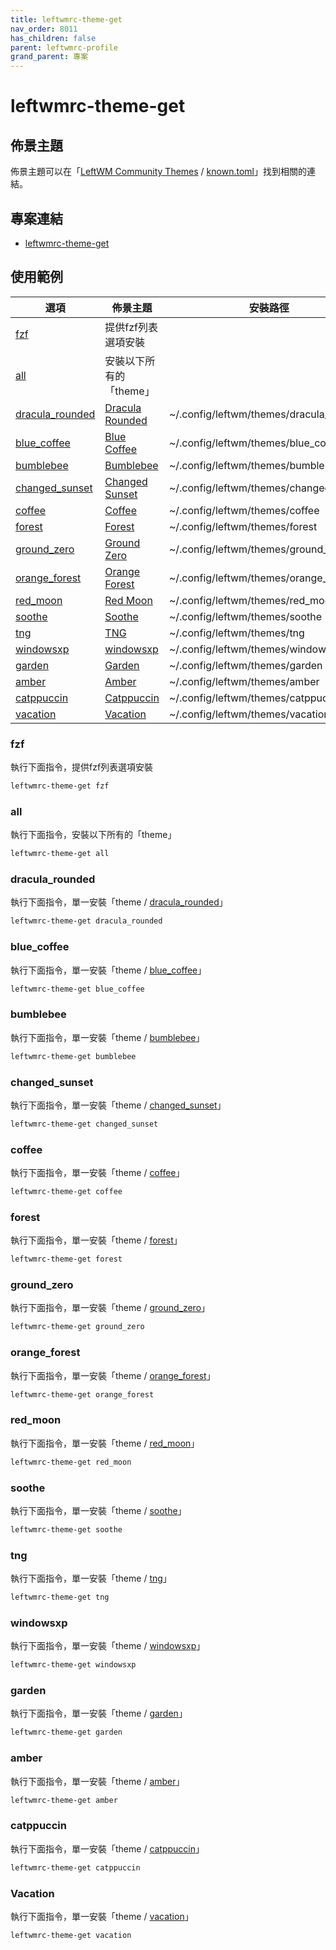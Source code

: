 ```yaml
---
title: leftwmrc-theme-get
nav_order: 8011
has_children: false
parent: leftwmrc-profile
grand_parent: 專案
---
```


# leftwmrc-theme-get


## 佈景主題

佈景主題可以在「[LeftWM Community Themes](https://github.com/leftwm/leftwm-community-themes) / [known.toml](https://github.com/leftwm/leftwm-community-themes/blob/master/known.toml)」找到相關的連結。

## 專案連結

* [leftwmrc-theme-get](https://github.com/samwhelp/note-about-leftwm/tree/gh-pages/_demo/project/leftwmrc-profile/leftwmrc-theme-get)


## 使用範例

| 選項 | 佈景主題 | 安裝路徑 |
| --- | --- | --- |
| [fzf](#fzf) | 提供fzf列表選項安裝 | |
| [all](#all) | 安裝以下所有的「theme」| |
| [dracula_rounded](#dracula_rounded) | [Dracula Rounded](https://github.com/AethanFoot/leftwm-theme-dracula-rounded/) | ~/.config/leftwm/themes/dracula_rounded |
| [blue_coffee](#blue_coffee) | [Blue Coffee](https://github.com/Qwart376/Blue-Coffee/) | ~/.config/leftwm/themes/blue_coffee |
| [bumblebee](#bumblebee) | [Bumblebee](https://github.com/mfdorst/leftwm-bumblebee) | ~/.config/leftwm/themes/bumblebee |
| [changed_sunset](#changed_sunset) | [Changed Sunset](https://github.com/Syudagye/changed-sunset/) | ~/.config/leftwm/themes/changed_sunset |
| [coffee](#coffee) | [Coffee](https://github.com/lex148/leftwm-coffee/) | ~/.config/leftwm/themes/coffee |
| [forest](#forest) | [Forest](https://github.com/lex148/forest/) | ~/.config/leftwm/themes/forest |
| [ground_zero](#ground_zero) | [Ground Zero](https://github.com/Qwart376/Ground-Zero/) | ~/.config/leftwm/themes/ground_zero |
| [orange_forest](#orange_forest) | [Orange Forest](https://github.com/PVautour/leftwm-theme-orange-forest/) | ~/.config/leftwm/themes/orange_forest |
| [red_moon](#red_moon) | [Red Moon](https://github.com/Qwart376/Red-Moon/) | ~/.config/leftwm/themes/red_moon |
| [soothe](#soothe) | [Soothe](https://github.com/b4skyx/leftwm-soothe/) | ~/.config/leftwm/themes/soothe |
| [tng](#tng) | [TNG](https://github.com/lex148/leftwm-tng/) | ~/.config/leftwm/themes/tng |
| [windowsxp](#windowsxp) | [windowsxp](https://github.com/lex148/leftwm-windowsxp/) | ~/.config/leftwm/themes/windowsxp |
| [garden](#garden) | [Garden](https://github.com/taylor85345/leftwm-theme-garden) | ~/.config/leftwm/themes/garden |
| [amber](#amber) | [Amber](https://github.com/di-effe/amber) | ~/.config/leftwm/themes/amber |
| [catppuccin](#catppuccin) | [Catppuccin](https://github.com/di-effe/catppuccin) | ~/.config/leftwm/themes/catppuccin |
| [vacation](#vacation) | [Vacation](https://github.com/PeterDauwe/db-vacation) | ~/.config/leftwm/themes/vacation |


### fzf

執行下面指令，提供fzf列表選項安裝

``` sh
leftwmrc-theme-get fzf
```

### all

執行下面指令，安裝以下所有的「theme」

``` sh
leftwmrc-theme-get all
```

### dracula_rounded

執行下面指令，單一安裝「theme / [dracula_rounded](https://github.com/AethanFoot/leftwm-theme-dracula-rounded/)」

``` sh
leftwmrc-theme-get dracula_rounded
```

### blue_coffee

執行下面指令，單一安裝「theme / [blue_coffee](https://github.com/Qwart376/Blue-Coffee/)」

``` sh
leftwmrc-theme-get blue_coffee
```

### bumblebee

執行下面指令，單一安裝「theme / [bumblebee](https://github.com/mfdorst/leftwm-bumblebee)」

``` sh
leftwmrc-theme-get bumblebee
```

### changed_sunset

執行下面指令，單一安裝「theme / [changed_sunset](https://github.com/Syudagye/changed-sunset/)」

``` sh
leftwmrc-theme-get changed_sunset
```

### coffee

執行下面指令，單一安裝「theme / [coffee](https://github.com/lex148/leftwm-coffee/)」

``` sh
leftwmrc-theme-get coffee
```

### forest

執行下面指令，單一安裝「theme / [forest](https://github.com/lex148/forest/)」

``` sh
leftwmrc-theme-get forest
```

### ground_zero

執行下面指令，單一安裝「theme / [ground_zero](https://github.com/Qwart376/Ground-Zero/)」

``` sh
leftwmrc-theme-get ground_zero
```

### orange_forest

執行下面指令，單一安裝「theme / [orange_forest](https://github.com/PVautour/leftwm-theme-orange-forest/)」

``` sh
leftwmrc-theme-get orange_forest
```

### red_moon

執行下面指令，單一安裝「theme / [red_moon](https://github.com/Qwart376/Red-Moon/)」

``` sh
leftwmrc-theme-get red_moon
```

### soothe

執行下面指令，單一安裝「theme / [soothe](https://github.com/b4skyx/leftwm-soothe/)」

``` sh
leftwmrc-theme-get soothe
```

### tng

執行下面指令，單一安裝「theme / [tng](https://github.com/lex148/leftwm-tng/)」

``` sh
leftwmrc-theme-get tng
```

### windowsxp

執行下面指令，單一安裝「theme / [windowsxp](https://github.com/lex148/leftwm-windowsxp/)」

``` sh
leftwmrc-theme-get windowsxp
```

### garden

執行下面指令，單一安裝「theme / [garden](https://github.com/taylor85345/leftwm-theme-garden)」

``` sh
leftwmrc-theme-get garden
```

### amber

執行下面指令，單一安裝「theme / [amber](https://github.com/di-effe/amber)」

``` sh
leftwmrc-theme-get amber
```

### catppuccin

執行下面指令，單一安裝「theme / [catppuccin](https://github.com/di-effe/catppuccin)」

``` sh
leftwmrc-theme-get catppuccin
```

### Vacation

執行下面指令，單一安裝「theme / [vacation](https://github.com/PeterDauwe/db-vacation)」

``` sh
leftwmrc-theme-get vacation
```
